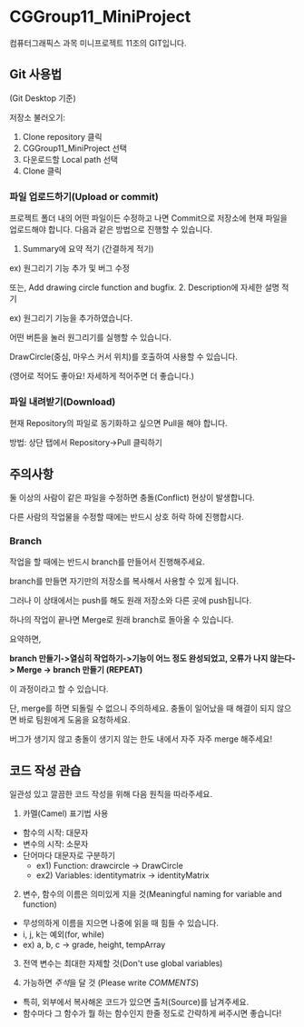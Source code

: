 # CGGroup11_MiniProject

컴퓨터그래픽스 과목 미니프로젝트 11조의 GIT입니다.

## Git 사용법

(Git Desktop 기준)

저장소 불러오기: 

1. Clone repository 클릭
2. CGGroup11_MiniProject 선택
3. 다운로드할 Local path 선택
4. Clone 클릭

### 파일 업로드하기(Upload or commit)

프로젝트 폴더 내의 어떤 파일이든 수정하고 나면 Commit으로 저장소에 현재 파일을 업로드해야 합니다.
다음과 같은 방법으로 진행할 수 있습니다.

1. Summary에 요약 적기 (간결하게 적기)

ex) 원그리기 기능 추가 및 버그 수정

또는, Add drawing circle function and bugfix.
2. Description에 자세한 설명 적기

ex) 원그리기 기능을 추가하였습니다.

어떤 버튼을 눌러 원그리기를 실행할 수 있습니다.

DrawCircle(중심, 마우스 커서 위치)를 호출하여 사용할 수 있습니다.

(영어로 적어도 좋아요! 자세하게 적어주면 더 좋습니다.)

### 파일 내려받기(Download)

현재 Repository의 파일로 동기화하고 싶으면 Pull을 해야 합니다.

방법: 상단 탭에서 Repository->Pull 클릭하기

## 주의사항

둘 이상의 사람이 같은 파일을 수정하면 충돌(Conflict) 현상이 발생합니다.

다른 사람의 작업물을 수정할 때에는 반드시 상호 허락 하에 진행합시다.

### Branch

작업을 할 때에는 반드시 branch를 만들어서 진행해주세요.

branch를 만들면 자기만의 저장소를 복사해서 사용할 수 있게 됩니다.

그러나 이 상태에서는 push를 해도 원래 저장소와 다른 곳에 push됩니다.

하나의 작업이 끝나면 Merge로 원래 branch로 돌아올 수 있습니다.

요약하면,

**branch 만들기->열심히 작업하기->기능이 어느 정도 완성되었고, 오류가 나지 않는다-> Merge -> branch 만들기 (REPEAT)**


이 과정이라고 할 수 있습니다.


단, merge를 하면 되돌릴 수 없으니 주의하세요. 충돌이 일어났을 때 해결이 되지 않으면 바로 팀원에게 도움을 요청하세요.

버그가 생기지 않고 충돌이 생기지 않는 한도 내에서 자주 자주 merge 해주세요!


## 코드 작성 관습

일관성 있고 깔끔한 코드 작성을 위해 다음 원칙을 따라주세요.

1. 카멜(Camel) 표기법 사용

* 함수의 시작: 대문자
* 변수의 시작: 소문자
* 단어마다 대문자로 구분하기
  * ex1) Function: drawcircle -> DrawCircle
  * ex2) Variables: identitymatrix -> identityMatrix

2. 변수, 함수의 이름은 의미있게 지을 것(Meaningful naming for variable and function)

* 무성의하게 이름을 지으면 나중에 읽을 때 힘들 수 있습니다.
* i, j, k는 예외(for, while)
* ex) a, b, c -> grade, height, tempArray

3. 전역 변수는 최대한 자제할 것(Don't use global variables)

4. 가능하면 *주석*을 달 것 (Please write *COMMENTS*)

* 특히, 외부에서 복사해온 코드가 있으면 출처(Source)를 남겨주세요.
* 함수마다 그 함수가 뭘 하는 함수인지 한줄 정도로 간략하게 써주시면 좋습니다!